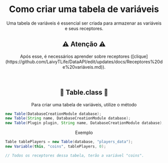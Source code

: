 <h1 align="center">
    Como criar uma tabela de variáveis
</h1>

<p align="center">Uma tabela de variáveis é essencial ser criada para armazenar as variáveis e seus receptores.</p>

<h2 align="center">
    ⚠ Atenção ⚠
</h2>

<p align="center">
 Após esse, é necessários aprender sobre receptores ([clique](https://github.com/LaivyTLife/DataAPI/edit/updates/docs/Receptores%20de%20variáveis.md)).
</p><br>

<h2 align="center">
    🔆 Table.class 🔆
</h3>
<p align="center">Para criar uma tabela de variáveis, utilize o método</p>

```java
new Table(DatabaseCreationModule database);
new Table(String name, DatabaseCreationModule database);
new Table(Plugin plugin, String name, DatabaseCreationModule database);
```

<p align="center">Exemplo</p>

```java
Table tablePlayers = new Table(database, "players_data");
new Variable(this, "coins", tablePlayers, 0);

// Todos os receptores dessa tabela, terão a variável "coins".
```
